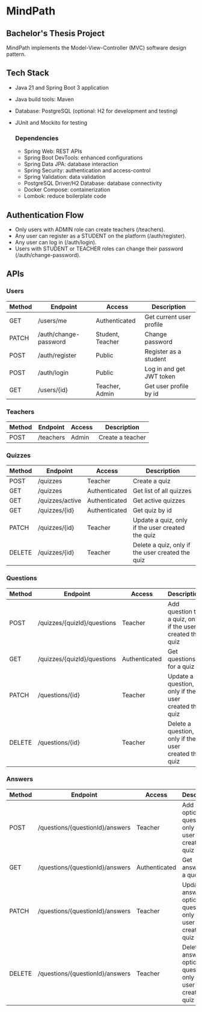 # MindPath
## Bachelor's Thesis Project

MindPath implements the Model-View-Controller (MVC) software design pattern.

## Tech Stack
- Java 21 and Spring Boot 3 application
- Java build tools: Maven
- Database: PostgreSQL (optional: H2 for development and testing)
- JUnit and Mockito for testing

  ### Dependencies
    - Spring Web: REST APIs
    - Spring Boot DevTools: enhanced configurations
    - Spring Data JPA: database interaction
    - Spring Security: authentication and access-control
    - Spring Validation: data validation
    - PostgreSQL Driver/H2 Database: database connectivity
    - Docker Compose: containerization
    - Lombok: reduce boilerplate code

## Authentication Flow
- Only users with ADMIN role can create teachers (/teachers).
- Any user can register as a STUDENT on the platform (/auth/register).
- Any user can log in (/auth/login).
- Users with STUDENT or TEACHER roles can change their password (/auth/change-password).

## APIs
### Users

| Method | Endpoint       | Access           | Description                  |
|--------|----------------|------------------|------------------------------|
| GET    | /users/me      | Authenticated    | Get current user profile     |
| PATCH  | /auth/change-password | Student, Teacher | Change password              |
| POST   | /auth/register | Public           | Register as a student        |
| POST   | /auth/login    | Public           | Log in and get JWT token     |
| GET    | /users/{id}    | Teacher, Admin   | Get user profile by id |

### Teachers

| Method | Endpoint  | Access | Description      |
|--------|-----------|--------|------------------|
| POST   | /teachers | Admin  | Create a teacher |

### Quizzes

| Method | Endpoint | Access | Description                                      |
|-------|----------|--------|--------------------------------------------------|
| POST  | /quizzes | Teacher | Create a quiz                                    |
| GET   | /quizzes | Authenticated | Get list of all quizzes                          |
| GET   | /quizzes/active | Authenticated | Get active quizzes                               |
| GET   | /quizzes/{id}   | Authenticated | Get quiz by id                                   |
| PATCH | /quizzes/{id} | Teacher | Update a quiz, only if the user created the quiz |
| DELETE | /quizzes/{id} | Teacher | Delete a quiz, only if the user created the quiz |

### Questions

| Method | Endpoint | Access | Description                                               |
|-------|----------|--------|-----------------------------------------------------------|
| POST  | /quizzes/{quizId}/questions | Teacher | Add question to a quiz, only if the user created the quiz |
| GET   | /quizzes/{quizId}/questions | Authenticated | Get questions for a quiz                                  |
| PATCH | /questions/{id} | Teacher | Update a question, only if the user created the quiz      |
| DELETE | /questions/{id}    | Teacher | Delete a question, only if the user created the quiz      |

### Answers

| Method | Endpoint | Access | Description                                                           |
|--------|----------|--------|-----------------------------------------------------------------------|
| POST   | /questions/{questionId}/answers | Teacher | Add answer option to a question, only if the user created the quiz    |
| GET    | /questions/{questionId}/answers | Authenticated | Get answers for a question                                            |
| PATCH  | /questions/{questionId}/answers | Teacher | Update answer option to a question, only if the user created the quiz |
| DELETE | /questions/{questionId}/answers | Teacher | Delete answer option to a question, only if the user created the quiz |
